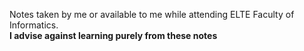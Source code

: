 Notes taken by me or available to me while attending ELTE Faculty of Informatics.   
**I advise against learning purely from these notes**

